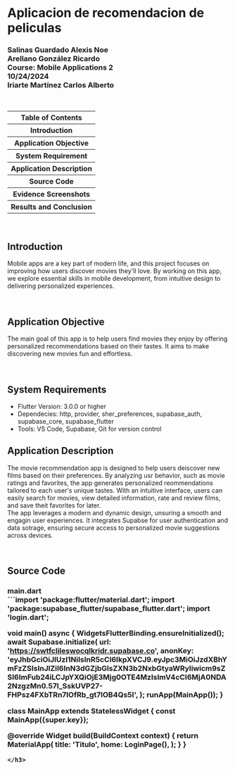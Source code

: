 <h1>Aplicacion de recomendacion de peliculas</h1>
<h3>Salinas Guardado Alexis Noe <br> Arellano González Ricardo <br> Course: Mobile Applications 2 <br> 10/24/2024 <br> Iriarte Martínez Carlos Alberto</h3>
<br>
<table>
  <tr>
    <th>Table of Contents</th>
  </tr>
  <tr>
    <th>Introduction</th>
  </tr>
  <tr>
    <th>Application Objective</th>
  </tr>
  <tr>
    <th>System Requirement</th>
  </tr>
  <tr>
    <th>Application Description</th>
  </tr>
  <tr>
    <th>Source Code</th>
  </tr>
  <tr>
    <th>Evidence Screenshots</th>
  </tr>
  <tr>
    <th>Results and Conclusion</th>
  </tr>
</table>
<br>
<h2>Introduction</h2>
<p>Mobile apps are a key part of modern life, and this project focuses on improving how users discover movies they'll love. By working on this app, we explore essential skills in mobile development, from intuitive design to delivering personalized experiences.</p>
<br>
<h2>Application Objective</h2>
<p>The main goal of this app is to help users find movies they enjoy by offering personalized recommendations based on their tastes. It aims to make discovering new movies fun and effortless.</p>
<br>
<h2>System Requirements</h2>
<ul>
  <li>Flutter Version: 3.0.0 or higher</li>
  <li>Dependecies: http, provider, sher_preferences, supabase_auth, supabase_core, supabase_flutter</li>
  <li>Tools: VS Code, Supabase, Git for version control</li>
</ul>

<h2>Application Description</h2>
<p>The movie recommendation app is designed to help users deiscover new films based on their preferences. By analyzing usr behavior, such as movie ratings and favorites, the app generates personalized reommendations tailored to each user's unique tastes. With an intuitive interface, users can easily search for movies, view detailed information, rate and review films, and save theit favorites for later. <br> The app leverages a modern and dynamic design, unsuring a smooth and engagin user experiences. It integrates Supabse for user authentication and data sotrage, ensuring secure access to personalized movie suggestions across devices.</p>
<br>
<h2>Source Code</h2>
<h3>main.dart <br> ```import 'package:flutter/material.dart';
import 'package:supabase_flutter/supabase_flutter.dart';
import 'login.dart';

void main() async {
  WidgetsFlutterBinding.ensureInitialized();
  await Supabase.initialize(
    url: 'https://swtfclileswocqlkridr.supabase.co',
    anonKey:
        'eyJhbGciOiJIUzI1NiIsInR5cCI6IkpXVCJ9.eyJpc3MiOiJzdXBhYmFzZSIsInJlZiI6InN3dGZjbGlsZXN3b2NxbGtyaWRyIiwicm9sZSI6ImFub24iLCJpYXQiOjE3Mjg0OTE4MzIsImV4cCI6MjA0NDA2NzgzMn0.57l_SskUVP27-FHPsz4FXbTRn7lOfRb_gt7lOB4Qs5I',
  );
  runApp(MainApp());
}

class MainApp extends StatelessWidget {
  const MainApp({super.key});

  @override
  Widget build(BuildContext context) {
    return MaterialApp(
      title: 'Titulo',
      home: LoginPage(),
    );
  }
}

```
</h3>
